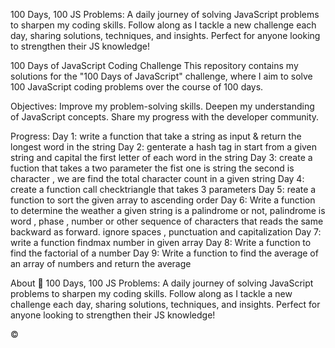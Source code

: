 100 Days, 100 JS Problems: A daily journey of solving JavaScript problems to sharpen my coding skills. Follow along as I tackle a new challenge each day, sharing solutions, techniques, and insights. Perfect for anyone looking to strengthen their JS knowledge!

100 Days of JavaScript Coding Challenge
This repository contains my solutions for the "100 Days of JavaScript" challenge, where I aim to solve 100 JavaScript coding problems over the course of 100 days.

Objectives:
Improve my problem-solving skills.
Deepen my understanding of JavaScript concepts.
Share my progress with the developer community.

Progress:
Day 1: write a function that take a string as input & return the longest word in the string
Day 2: genterate a hash tag in start from a given string and capital the first letter of each word in the string
Day 3: create a fuction that takes a two parameter the fist one is string the second is character , we are find the total character count in a given string
Day 4: create a function call checktriangle that takes 3 parameters
Day 5: reate a function to sort the given array to ascending order
Day 6: Write a function to determine the weather a given string is a palindrome or not,
palindrome is word , phase , number or other sequence of characters that reads the same backward as forward.
ignore spaces , punctuation and capitalization
Day 7: write a function findmax number in given array
Day 8: Write a function to find the factorial of a number
Day 9: Write a function to find the average of an array of numbers and return the average

About
🚀 100 Days, 100 JS Problems: A daily journey of solving JavaScript problems to sharpen my coding skills. Follow along as I tackle a new challenge each day, sharing solutions, techniques, and insights. Perfect for anyone looking to strengthen their JS knowledge!

©
